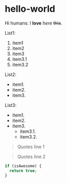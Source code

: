 # hello-world
Hi humans:
  I **love** *here* ~~this~~.
  
List1:

1. item1
2. item2
3. item3
  1. item3.1
  2. item3.2

List2:

* item1.
* item2.
* item3.

List3:

- item1.
- item2.
- item3.
  - item3.1.
  - item3.2.

> Quotes line 1

> Quotes line 2

```javascript
if (isAwesome) {
  return true;
}
```
